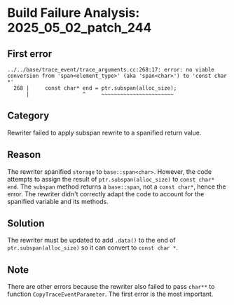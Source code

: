 # Build Failure Analysis: 2025_05_02_patch_244

## First error

```
../../base/trace_event/trace_arguments.cc:268:17: error: no viable conversion from 'span<element_type>' (aka 'span<char>') to 'const char *'
  268 |     const char* end = ptr.subspan(alloc_size);
      |                 ^     ~~~~~~~~~~~~~~~~~~~~~~~
```

## Category
Rewriter failed to apply subspan rewrite to a spanified return value.

## Reason
The rewriter spanified `storage` to `base::span<char>`. However, the code attempts to assign the result of `ptr.subspan(alloc_size)` to `const char* end`. The `subspan` method returns a `base::span`, not a `const char*`, hence the error. The rewriter didn't correctly adapt the code to account for the spanified variable and its methods.

## Solution
The rewriter must be updated to add `.data()` to the end of `ptr.subspan(alloc_size)` so it can convert to `const char *`.

## Note
There are other errors because the rewriter also failed to pass `char**` to function `CopyTraceEventParameter`. The first error is the most important.